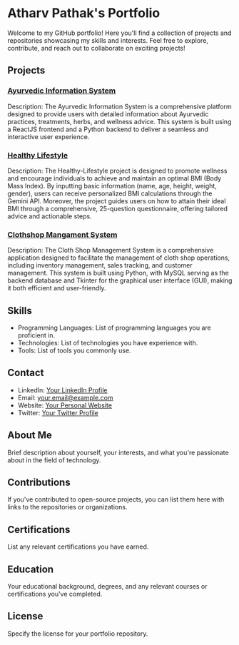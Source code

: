 # Atharv Pathak's Portfolio

Welcome to my GitHub portfolio! Here you'll find a collection of projects and repositories showcasing my skills and interests. Feel free to explore, contribute, and reach out to collaborate on exciting projects!

## Projects

### [Ayurvedic Information System](https://github.com/pathakjiop/Ayurvedic-Information-System)
Description: The Ayurvedic Information System is a comprehensive platform designed to provide users with detailed information about Ayurvedic practices, treatments, herbs, and wellness advice. This system is built using a ReactJS frontend and a Python backend to deliver a seamless and interactive user experience.


### [Healthy Lifestyle](https://github.com/pathakjiop/Healthy-Lifestyle)
Description: The Healthy-Lifestyle project is designed to promote wellness and encourage individuals to achieve and maintain an optimal BMI (Body Mass Index). By inputting basic information (name, age, height, weight, gender), users can receive personalized BMI calculations through the Gemini API. Moreover, the project guides users on how to attain their ideal BMI through a comprehensive, 25-question questionnaire, offering tailored advice and actionable steps.


### [Clothshop Mangament System](https://github.com/pathakjiop/Cloth-Shop-Mangament-System)
Description: The Cloth Shop Management System is a comprehensive application designed to facilitate the management of cloth shop operations, including inventory management, sales tracking, and customer management. This system is built using Python, with MySQL serving as the backend database and Tkinter for the graphical user interface (GUI), making it both efficient and user-friendly.

## Skills

- Programming Languages: List of programming languages you are proficient in.
- Technologies: List of technologies you have experience with.
- Tools: List of tools you commonly use.

## Contact

- LinkedIn: [Your LinkedIn Profile](link_to_linkedin_profile)
- Email: your.email@example.com
- Website: [Your Personal Website](link_to_personal_website)
- Twitter: [Your Twitter Profile](link_to_twitter_profile)

## About Me

Brief description about yourself, your interests, and what you're passionate about in the field of technology.

## Contributions

If you've contributed to open-source projects, you can list them here with links to the repositories or organizations.

## Certifications

List any relevant certifications you have earned.

## Education

Your educational background, degrees, and any relevant courses or certifications you've completed.

## License

Specify the license for your portfolio repository.
